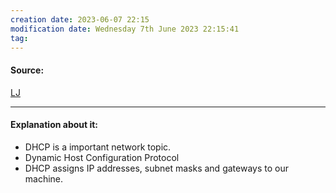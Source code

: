 ```yaml
---
creation date: 2023-06-07 22:15
modification date: Wednesday 7th June 2023 22:15:41
tag: 
---
```


#### Source:
[LJ](https://linuxjourney.com/lesson/dhcp-overview)

--------------------------------------

#### Explanation about it:

* DHCP is a important network topic.
* Dynamic Host Configuration Protocol
* DHCP assigns IP addresses, subnet masks and gateways to our machine.




